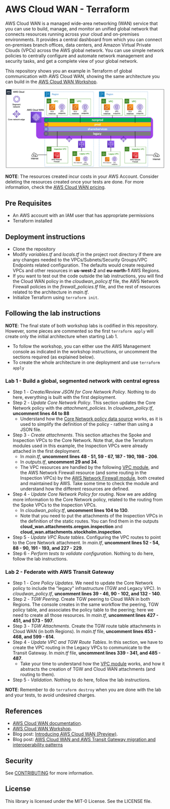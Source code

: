 # AWS Cloud WAN - Terraform

AWS Cloud WAN is a managed wide-area networking (WAN) service that you can use to build, manage, and monitor an unified global network that connects resources running across your cloud and on-premises environments. It provides a central dashboard from which you can connect on-premises branch offices, data centers, and Amazon Virtual Private Clouds (VPCs) across the AWS global network. You can use simple network policies to centrally configure and automate network management and security tasks, and get a complete view of your global network.

This repository shows you an example in Terraform of global communication with AWS Cloud WAN, showing the same architecture you can build in the [AWS Cloud WAN Workshop](https://catalog.workshops.aws/cloudwan/en-US).

![architecture diagram](../images/cloud_wan_architecture.png "AWS Cloud WAN diagram")

**NOTE**: The resources created incur costs in your AWS Account. Consider deleting the resources created once your tests are done. For more information, check the [AWS Cloud WAN pricing](https://aws.amazon.com/cloud-wan/pricing/).

## Pre Requisites

* An AWS account with an IAM user that has appropriate permissions
* Terraform installed

## Deployment instructions

* Clone the repository
* Modify *variables.tf* and *locals.tf* in the project root directory if there are any changes needed to the VPCs/Subnets/Security Groups/VPC Endpoints related configuration. The defaults would create required VPCs and other resources in **us-west-2** and **eu-north-1** AWS Regions.
* If you want to test out the code outside the lab instructions, you will find the Cloud WAN policy in the *cloudwan_policy.tf* file, the AWS Network Firewall policies in the *firewall_policies.tf* file, and the rest of resources related to the architecture in *main.tf*.
* Initialize Terraform using `terraform init`.

## Following the lab instructions

**NOTE**: The final state of both workshop labs is codified in this repository. However, some pieces are commented so the first `terraform apply` will create only the initial architecture when starting Lab 1. 

* To follow the workshop, you can either use the AWS Management console as indicated in the workshop instructions, or uncomment the sections required (as explained below). 
* To create the whole architecture in one deployment and use `terraform apply` 

### Lab 1 - Build a global, segmented network with central egress

* Step 1 - *Create/Review JSON for Core Network Policy*. Nothing to do here, everything is built with the first deployment.
* Step 2 - *Update Core Network Policy*. This section updates the Core Network policy with the *attachment_policies*. In *cloudwan_policy.tf*, **uncomment lines 44 to 88**
  * Understand how the [Core Network policy data source](https://registry.terraform.io/providers/hashicorp/aws/latest/docs/data-sources/networkmanager_core_network_policy_document) works, as it is used to simplify the definition of the policy - rather than using a JSON file.
* Step 3 - *Create attachments*. This section attaches the Spoke and Inspection VPCs to the Core Network. Note that, due the Terraform modules used in this example, the Inspection VPCs were already attached in the first deployment. 
  * In *main.tf*, **uncomment lines 48 - 51, 59 - 67, 187 - 190, 198 - 206**.
  * In *outputs.tf*, **uncomment 29 and 34**.
  * The VPC resources are handled by the following [VPC module](https://registry.terraform.io/modules/aws-ia/vpc/aws/latest), and the AWS Network Firewall resource (and some routing in the Inspection VPCs) by the [AWS Network Firewall module](https://registry.terraform.io/modules/aws-ia/networkfirewall/aws/latest), both created and maintained by AWS. Take some time to check the module and understand how the different resources are defined.
* Step 4 - *Update Core Network Policy for routing*. Now we are adding more information to the Core Network policy, related to the routing from the Spoke VPCs to the Inspection VPCs.
  * In *cloudwan_policy.tf*, **uncomment lines 104 to 130**.
  * Note that you need to put the attachments of the Inspection VPCs in the definition of the static routes. You can find them in the outputs **cloud_wan.attachments.oregon.inspection** and **cloud_wan.attachments.stockholm.inspection**.
* Step 5 - *Update VPC Route tables*. Configuring the VPC routes to point to the Core Network attachment. In *main.tf*, **uncomment lines 52 - 54, 88 - 90, 191 - 193, and 227 - 229**.
* Step 6 - *Perform tests to validate configuration*. Nothing to do here, follow the lab instructions.

### Lab 2 - Federate with AWS Transit Gateway

* Step 1 - *Core Policy Updates*. We need to update the Core Network policy to include the "legacy" infrastructure (TGW and Legacy VPC). In *cloudwan_policy.tf*, **uncomment lines 39 - 46, 90 - 102, and 132 - 140**.
* Step 2 - *TGW Peering*. Create TGW peering to Cloud WAN in both Regions. The console creates in the same workflow the peering, TGW policy table, and associates the policy table to the peering; here we need to create all those resources. In *main.tf*, **uncomment lines 427 - 451, and 573 - 597**.
* Step 3 - *TGW Attachments*. Create the TGW route table attachments in Cloud WAN (in both Regions). In *main.tf* file, **uncomment lines 453 - 468, and 599 - 614**.
* Step 4 - *Update VPC and TGW Route Tables*. In this section, we have to create the VPC routing in the Legacy VPCs to communicate to the Transit Gateway. In *main.tf* file, **uncomment lines 339 - 341, and 485 - 487**.
  * Take your time to understand how the [VPC module](https://registry.terraform.io/modules/aws-ia/vpc/aws/latest) works, and how it abstracts the creation of TGW and Cloud WAN attachments (and routing to them).
* Step 5 - *Validation*. Nothing to do here, follow the lab instructions.

**NOTE**: Remember to do `terraform destroy` when you are done with the lab and your tests, to avoid undesired charges.

## References

* [AWS Cloud WAN documentation](https://docs.aws.amazon.com/vpc/latest/cloudwan/what-is-cloudwan.html).
* [AWS Cloud WAN Workshop](https://catalog.workshops.aws/cloudwan/en-US).
* Blog post: [Introducing AWS Cloud WAN (Preview)](https://aws.amazon.com/blogs/networking-and-content-delivery/introducing-aws-cloud-wan-preview/).
* Blog post: [AWS Cloud WAN and AWS Transit Gateway migration and interoperability patterns](https://aws.amazon.com/blogs/networking-and-content-delivery/aws-cloud-wan-and-aws-transit-gateway-migration-and-interoperability-patterns/)

## Security

See [CONTRIBUTING](CONTRIBUTING.md#security-issue-notifications) for more information.

## License

This library is licensed under the MIT-0 License. See the LICENSE file.
